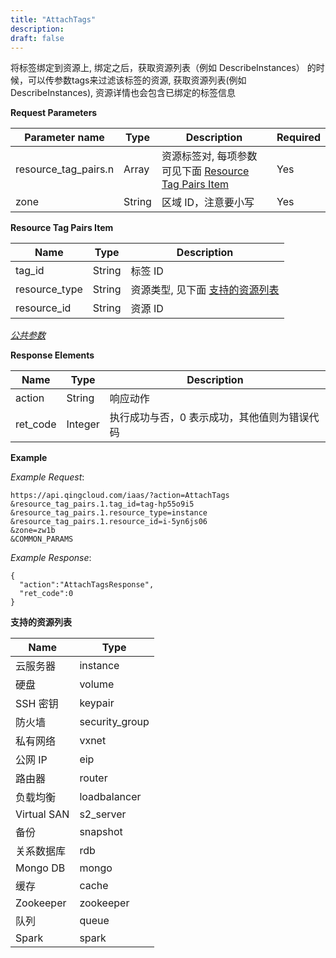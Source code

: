 ```yaml
---
title: "AttachTags"
description: 
draft: false
---
```




将标签绑定到资源上, 绑定之后，获取资源列表（例如 DescribeInstances） 的时候，可以传参数tags来过滤该标签的资源, 获取资源列表(例如DescribeInstances), 资源详情也会包含已绑定的标签信息

**Request Parameters**

| Parameter name | Type | Description | Required |
| --- | --- | --- | --- |
| resource_tag_pairs.n | Array | 资源标签对, 每项参数可见下面 [Resource Tag Pairs Item](#resource-tag-pairs-item) | Yes |
| zone | String | 区域 ID，注意要小写 | Yes |

**Resource Tag Pairs Item**

| Name | Type | Description |
| --- | --- | --- |
| tag_id | String | 标签 ID |
| resource_type | String | 资源类型, 见下面 [支持的资源列表](#id1) |
| resource_id | String | 资源 ID |

[_公共参数_](../../../parameters/)

**Response Elements**

| Name | Type | Description |
| --- | --- | --- |
| action | String | 响应动作 |
| ret_code | Integer | 执行成功与否，0 表示成功，其他值则为错误代码 |

**Example**

_Example Request_:

```
https://api.qingcloud.com/iaas/?action=AttachTags
&resource_tag_pairs.1.tag_id=tag-hp55o9i5
&resource_tag_pairs.1.resource_type=instance
&resource_tag_pairs.1.resource_id=i-5yn6js06
&zone=zw1b
&COMMON_PARAMS
```

_Example Response_:

```
{
  "action":"AttachTagsResponse",
  "ret_code":0
}
```

**支持的资源列表**

| Name | Type |
| --- | --- |
| 云服务器 | instance |
| 硬盘 | volume |
| SSH 密钥 | keypair |
| 防火墙 | security_group |
| 私有网络 | vxnet |
| 公网 IP | eip |
| 路由器 | router |
| 负载均衡 | loadbalancer |
| Virtual SAN | s2_server |
| 备份 | snapshot |
| 关系数据库 | rdb |
| Mongo DB | mongo |
| 缓存 | cache |
| Zookeeper | zookeeper |
| 队列 | queue |
| Spark | spark |
